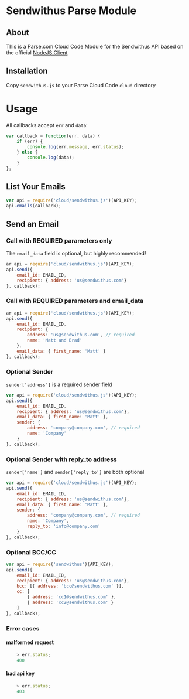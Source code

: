 Sendwithus Parse Module
========================

## About

This is a Parse.com Cloud Code Module for the Sendwithus API based on the official [NodeJS Client](https://github.com/sendwithus/sendwithus_nodejs)

## Installation

Copy `sendwithus.js` to your Parse Cloud Code `cloud` directory


# Usage

All callbacks accept `err` and `data`:

```javascript
var callback = function(err, data) {
    if (err) {
        console.log(err.message, err.status);
    } else {
        console.log(data);
    }
};
```

## List Your Emails

```javascript
var api = require('cloud/sendwithus.js')(API_KEY);
api.emails(callback);
```

## Send an Email

### Call with REQUIRED parameters only

The `email_data` field is optional, but highly recommended!

```javascript
ar api = require('cloud/sendwithus.js')(API_KEY);
api.send({
    email_id: EMAIL_ID,
    recipient: { address: 'us@sendwithus.com'}
}, callback);
```

### Call with REQUIRED parameters and email_data
```javascript
ar api = require('cloud/sendwithus.js')(API_KEY);
api.send({
    email_id: EMAIL_ID,
    recipient: {
        address: 'us@sendwithus.com', // required
        name: 'Matt and Brad' 
    },
    email_data: { first_name: 'Matt' } 
}, callback);
```

### Optional Sender
`sender['address']` is a required sender field

```javascript
var api = require('cloud/sendwithus.js')(API_KEY);
api.send({
    email_id: EMAIL_ID,
    recipient: { address: 'us@sendwithus.com'},
    email_data: { first_name: 'Matt' },
    sender: {
        address: 'company@company.com', // required
        name: 'Company' 
    }
}, callback);
```

### Optional Sender with reply_to address
`sender['name']` and `sender['reply_to']` are both optional

```javascript
var api = require('cloud/sendwithus.js')(API_KEY);
api.send({
    email_id: EMAIL_ID,
    recipient: { address: 'us@sendwithus.com'},
    email_data: { first_name: 'Matt' },
    sender: {
        address: 'company@company.com', // required
        name: 'Company',
        reply_to: 'info@company.com'
    }
}, callback);
```

### Optional BCC/CC

```javascript
var api = require('sendwithus')(API_KEY);
api.send({
    email_id: EMAIL_ID,
    recipient: { address: 'us@sendwithus.com'},
    bcc: [{ address: 'bcc@sendwithus.com' }],
    cc: [
        { address: 'cc1@sendwithus.com' },
        { address: 'cc2@sendwithus.com' }
    ]
}, callback);
```


### Error cases

#### malformed request
	
```javascript
	> err.status;
	400
```

#### bad api key

```javascript
	> err.status;    
	403
```



